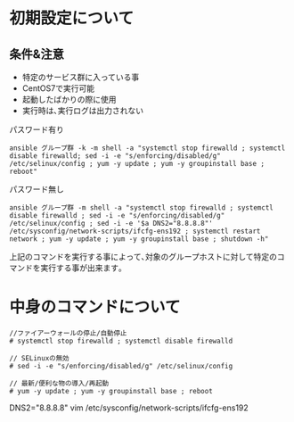 # 初期設定について

## 条件&注意

- 特定のサービス群に入っている事
- CentOS7で実行可能
- 起動したばかりの際に使用
- 実行時は､実行ログは出力されない

パスワード有り

```
ansible グループ群 -k -m shell -a "systemctl stop firewalld ; systemctl disable firewalld; sed -i -e "s/enforcing/disabled/g" /etc/selinux/config ; yum -y update ; yum -y groupinstall base ; reboot"
```

パスワード無し

```
ansible グループ群 -m shell -a "systemctl stop firewalld ; systemctl disable firewalld ; sed -i -e "s/enforcing/disabled/g" /etc/selinux/config ; sed -i -e '$a DNS2="8.8.8.8"' /etc/sysconfig/network-scripts/ifcfg-ens192 ; systemctl restart network ; yum -y update ; yum -y groupinstall base ; shutdown -h"
```

上記のコマンドを実行する事によって､対象のグループホストに対して特定のコマンドを実行する事が出来ます｡


# 中身のコマンドについて
```
//ファイアーウォールの停止/自動停止
# systemctl stop firewalld ; systemctl disable firewalld

// SELinuxの無効
# sed -i -e "s/enforcing/disabled/g" /etc/selinux/config

// 最新/便利な物の導入/再起動
# yum -y update ; yum -y groupinstall base ; reboot
```

DNS2="8.8.8.8"
vim /etc/sysconfig/network-scripts/ifcfg-ens192